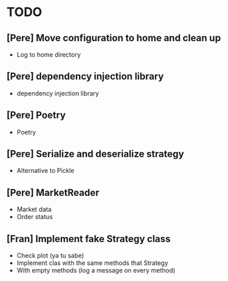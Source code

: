 # TODO


## [Pere] Move configuration to home and clean up

- Log to home directory

## [Pere] dependency injection library

- dependency injection library


## [Pere] Poetry

- Poetry


## [Pere] Serialize and deserialize strategy

- Alternative to Pickle


## [Pere] MarketReader

- Market data
- Order status


## [Fran] Implement fake Strategy class

- Check plot (ya tu sabe)
- Implement clas with the same methods that Strategy
- With empty methods (log a message on every method)